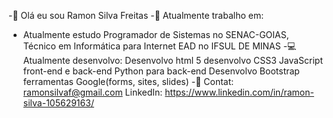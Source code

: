 -👋 Olá eu sou Ramon Silva Freitas
-💼 Atualmente trabalho em:
- Atualmente estudo Programador de Sistemas no SENAC-GOIAS, Técnico em Informática para Internet EAD no IFSUL DE MINAS
-💻 Atualmente desenvolvo:
  Desenvolvo html 5
  desenvolvo CSS3
  JavaScript front-end e back-end
  Python para back-end
  Desenvolvo Bootstrap
  ferramentas Google(forms, sites, slides)
-📧 Contat: ramonsilvaf@gmail.com
  LinkedIn: https://www.linkedin.com/in/ramon-silva-105629163/
<!---
ramonsilv/ramonsilv is a ✨ special ✨ repository because its `README.md` (this file) appears on your GitHub profile.
You can click the Preview link to take a look at your changes.
--->
